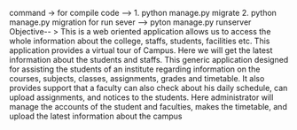 command ->
   for compile code --> 1. python manage.py migrate
                        2. python manage.py migration
   for run sever -->     pyton manage.py runserver
Objective-- >
This is a web oriented application allows us to access the whole information about the 
college, staffs, students, facilities etc. This application provides a virtual tour of Campus. 
Here we will get the latest information about the students and staffs. This generic 
application designed for assisting the students of an institute regarding information on the 
courses, subjects, classes, assignments, grades and timetable. It also provides support that 
a faculty can also check about his daily schedule, can upload assignments, and notices to 
the students. Here administrator will manage the accounts of the student and faculties, 
makes the timetable, and upload the latest information about the campus
